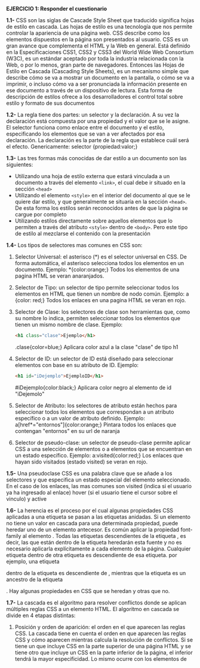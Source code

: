 **EJERCICIO 1: Responder el cuestionario**

**1.1-**
CSS son las siglas de Cascade Style Sheet que traducido significa hojas de estilo en cascada. Las hojas de estilo es una tecnología que nos permite controlar la apariencia de una página web. CSS describe como los elementos dispuestos en la página son presentados al usuario. CSS es un gran avance que complementa el HTML y la Web en general. Está definido en la Especificaciones CSS1, CSS2 y CSS3 del World Wide Web Consortium (W3C), es un estándar aceptado por toda la industria relacionada con la Web, o por lo menos, gran parte de navegadores. Entonces las Hojas de Estilo en Cascada (Cascading Style Sheets), es un mecanismo simple que describe cómo se va a mostrar un documento en la pantalla, o cómo se va a imprimir, o incluso cómo va a ser pronunciada la información presente en ese documento a través de un dispositivo de lectura. Esta forma de descripción de estilos ofrece a los desarrolladores el control total sobre estilo y formato de sus documentos

**1.2-**
La regla tiene dos partes: un selector y la declaración. A su vez la declaración está compuesta por una propiedad y el valor que se le asigne. El selector funciona como enlace entre el documento y el estilo, especificando los elementos que se van a ver afectados por esa declaración. La declaración es la parte de la regla que establece cuál será el efecto. Genericamente:
selector {propiedad:valor;}

**1.3-**
Las tres formas más conocidas de dar estilo a un documento son las siguientes:

- Utilizando una hoja de estilo externa que estará vinculada a un documento a través del elemento `<link>`, el cual debe ir situado en la sección `<head>`
- Utilizando el elemento `<style>` en el interior del documento al que se le quiere dar estilo, y que generalmente se situaría en la sección `<head>`. De esta forma los estilos serán reconocidos antes de que la página se cargue por completo
- Utilizando estilos directamente sobre aquellos elementos que lo permiten a través del atributo `<style>` dentro de `<body>`. Pero este tipo de estilo al mezclarse el contenido con la presentación

**1.4-**
Los tipos de selectores mas comunes en CSS son:
1. Selector Universal: el asterisco (*) es el selector universal en CSS. De forma automática, el asterisco selecciona todos los elementos en un documento.
  Ejemplo:
    *{color:orange;} Todos los elementos de una pagina HTML se veran anaranjados.

2. Selector de Tipo: un selector de tipo permite seleccionar todos los elementos en HTML que tienen un nombre de nodo común.
  Ejemplo: 
    a {color: red;} Todos los enlaces en una pagina HTML se veran en rojo.

3. Selector de Clase: los selectores de clase son herramientas que, como su nombre lo indica, permiten seleccionar todos los elementos que tienen un mismo nombre de clase.
  Ejemplo:
    ```html 
    <h1 class="clase">Ejemplo</h1>
    ```
    .clase{color=blue;} Aplicara color azul a la clase "clase" de tipo h1

4. Selector de ID: un selector de ID está diseñado para seleccionar elementos con base en su atributo de ID.
  Ejemplo:
    ```html 
    <h1 id="iDejemplo">EjemploID</h1>
    ```
    #iDejemplo{color:black;} Aplicara color negro al elemento de id "iDejemolo"

5. Selector de Atributo: los selectores de atributo están hechos para seleccionar todos los elementos que correspondan a un atributo específico o a un valor de atributo definido.
  Ejemplo:
    a[href*="entornos"]{color:orange;} Pintara todos los enlaces que contengan "entornos" en su url de naranja

6. Selector de pseudo-clase: un selector de pseudo-clase permite aplicar CSS a una selección de elementos o a elementos que se encuentran en un estado específico.
  Ejemplo:
    a:visited{color:red;} Los enlaces que hayan sido visitados (estado visited) se veran en rojo.

**1.5-**
Una pseudoclase CSS es una palabra clave que se añade a los selectores y que especifica un estado especial del elemento seleccionado. En el caso de los enlaces, las mas comunes son visited (indica si el usuario ya ha ingresado al enlace) hover (si el usuario tiene el cursor sobre el vinculo) y active

**1.6-**
La herencia es el proceso por el cual algunas propiedades CSS aplicadas a una etiqueta se pasan a las etiquetas anidadas. Si un elemento no tiene un valor en cascada para una determinada propiedad, puede heredar uno de un elemento antecesor. Es común aplicar la propiedad font-family al elemento <body>. Todas las etiquetas descendientes de la etiqueta <body>, es decir, las que están dentro de la etiqueta <body> heredarán esta fuente y no es necesario aplicarla explícitamente a cada elemento de la página. Cualquier etiqueta dentro de otra etiqueta es descendiente de esa etiqueta. por ejemplo, una etiqueta <p> dentro de la etiqueta <body> es descendiente de <body>, mientras que la etiqueta <body> es un ancestro de la etiqueta <p>. Hay algunas propiedades en CSS que se heredan y otras que no.

**1.7-**
 La cascada es el algoritmo para resolver conflictos donde se aplican múltiples reglas CSS a un elemento HTML. El algoritmo en cascada se divide en 4 etapas distintas:
 1. Posición y orden de aparición: el orden en el que aparecen las reglas CSS. La cascada tiene en cuenta el orden en que aparecen las reglas CSS y cómo aparecen mientras calcula la resolución de conflictos. Si se tiene un <link> que incluye CSS en la parte superior de una página HTML y se tiene otro <link> que incluye un CSS en la parte inferior de la página, el <link> inferior tendrá la mayor especificidad. Lo mismo ocurre con los elementos de <style>. Se vuelven más específicos cuanto más abajo están en la página.
 2. Especifidad: la especificidad es un algoritmo que determina qué selector de CSS es el más específico, utilizando un sistema de ponderación o puntuación para realizar esos cálculos. Al hacer una regla más específica, puede hacer que se aplique incluso si algún otro CSS que coincida con el selector aparece más adelante en el CSS. El CSS dirigido a una clase en un elemento hará que la regla sea más específica y, por lo tanto, se considerará más importante de aplicar que el CSS dirigido solamente al elemento.
 3. Origen: el CSS escrito no es el único CSS que se aplica a una página. La cascada tiene en cuenta el origen del CSS. Este origen incluye la hoja de estilo interna del navegador, los estilos agregados por las extensiones del navegador o el sistema operativo y el CSS creado. El orden de especificidad de estos orígenes, desde el menos específico al más específico, son los siguientes:
    1. Estilos base de agente de usuario
    2. Estilos de usuarios locales
    3. CSS creado
    4. Los !important creados
    5. Estilos de usuarios locales !important
    6. Agente de usuario !important
 4. Importancia: no todas las reglas de CSS se calculan de la misma manera entre sí, ni se les da la misma especificidad entre sí. El orden de importancia, de menor a mayor importancia, es el siguiente:
    1. Tipo de regla normal, como font-size , background o color
    2. Tipo de regla de animation
    3. Tipo de regla de !important
    4. Tipo de regla de transition

**EJERCICIO 2**

p#normal {
font-family: arial, Helvetica;
font-size: 11px;
font-weight: bold;
}
\*#destacado {
border-style: solid;
border-color: blue;
border-width: 2px;
}
#distinto {
background-color: #9EC7EB;
color: red;
}

```html
<p id="normal">Este es un párrafo</p>
<p id="destacado">Este es otro párrafo</p>
<table id="destacado">
  <tr>
    <td>Esta es una tabla</td>
  </tr>
</table>
<p id="distinto">Este es el último párrafo</p>
```

p#normal => este selector determina que el estilo dado dentro de la declaración será utilizado por las etiquetas `<p>` cuyo id es “normal”. Lo que hace este bloque es aplicar una fuente Arial o Helvetica, tamaño de fuente de 11px y negrita. Afecta solo a la primera etiqueta `<p>` del código HTML.
\*#destacado => esto determina que se afectan todas aquellas etiquetas cuyo id sea “destacado”. Aplica un borde sólido de color azul con un ancho de 2px. Afecta a la segunda etiqueta `<p>` y a la etiqueta `<table>` del código HTML.
#distinto => afecta a los elementos cuyo id sea “distinto”, aplicando un color de fondo #9EC7EB (azul claro, expresado en hexadecimal) y un color de texto rojo. Afecta solo a la última etiqueta `<p>` del código HTML.

**EJERCICIO 3**

```css
p.quitar {
  color: red;
}
\*.desarrollo {
  font-size: 8px;
}
.importante {
  font-size: 20px;
}
```

```html
<p class="desarrollo">
  En este primer párrafo trataremos lo siguiente:
  <br />xxxxxxxxxxxxxxxxxxxxxxxxx
</p>
<p class="quitar">
  Este párrafo debe ser quitado de la obra…
  <br />xxxxxxxxxxxxxxxxxxxxxxxxx
</p>
<p>
  En este otro párrafo trataremos otro tema:<br />
  xxxxxxxxxxxxxxxxxxxxxxxxx
</p>
<p class="importante">
  Y este es el párrafo más importante de la obra…
  <br />xxxxxxxxxxxxxxxxxxxxxxxxx
</p>
<h1 class="quitar">Este encabezado también debe ser quitado de la obra</h1>
<p class="quitar importante">Se pueden aplicar varias clases a la vez</p>
```

p.quitar => el estilo aplicado en este selector se verá reflejado en las etiquetas `<p>` que posean una clase denominada “quitar”, aplicando a las mismas el color de texto rojo. En este ejemplo se aplicará a la etiqueta que encierra el párrafo “Este párrafo debe ser quitado de la obra…”, la etiqueta `<br />` y el párrafo “xxxxxxxxxxxxxxxxxxxxxxxxx” y también a la última etiqueta `<p>` que tiene la clase quitar y la clase importante.
\*.desarrollo => esto determina que se afectan todas aquellas etiquetas que posean la clase “destacado”. Aplica un tamaño de fuente de 8px y afecta solo a la primer etiqueta `<p>` que encierra el párrafo “En este primer párrafo trataremos lo siguiente:”, la etiqueta `<br />` y el párrafo “xxxxxxxxxxxxxxxxxxxxxxxxx”
.importante => afecta a los elementos con la clase importante. Aplica un tamaño de fuente de 20px. En el ejemplo se aplica a la última etiqueta `<p>`.

**EJERCICIO 4 (continuar)**
La primera declaración se aplica a todo el documento HTML por lo que ambos fragmentos de código van a ser de color verde, si en las etiquetas que continúan no se especifica ningún otro color. En este ejemplo, lo único que se mantiene verde son las tablas de ambos códigos.
La primera diferencia que podemos encontrar es en el body, el segundo código tiene la clase “contenido” por lo que a todo el body se le aplicara un tamaño de fuente de 14px y estarán las letras en negrita.
A diferencia del segundo, el primero solo tiene esta clase en la primera etiqueta `<p>` por lo que se le aplicará al contenido de esta el tamaño de fuente de 14px, pero las letras estarán normales ya que tiene definido un estilo propio en el HTML. A esta etiqueta también se le dio un estilo, que por cascada se aplica luego del estilo aplicado a todo el documento por lo que la letra no será verde, sino que será negra y además la familia de la fuente será arial helvética.
La etiqueta `<p>` del segundo código tendrá la fuente en negrita debido a la clase “contenido” del body pero luego por la especificidad del selector `<p>` aplicará todos los estilos especificados en el selector p. Y por cascada, no toma el color verde que se le da al documento completo, si no que toma el negro del propio selector p.

**EJERCICIO 5**

**5.1-**
  h1>b{color: red;}

**5.2-**
  div>p>*[href]{color:black}

**5.3-**
  ul>li:last-child{color:yellow}
  ul>li:last-child>a{color:blue}

**5.4-**
  div>*#importante{color:green}
  h1,h2,h3,h4,h5,h6>*#importante{color:red}

**5.5-**
  h1[title]{color:blue}
  
**5.6-**
ol>li>a{
    text-decoration: none;
    color: blue;
}
ol>li>a:visited{color: purple;}


